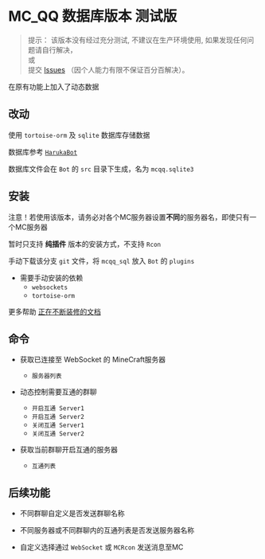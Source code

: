 # MC_QQ 数据库版本 测试版

> 提示： 该版本没有经过充分测试, 不建议在生产环境使用, 如果发现任何问题请自行解决，  
> 或  
> 提交 [Issues](https://github.com/17TheWord/nonebot-plugin-mcqq/issues) （因个人能力有限不保证百分百解决）。

在原有功能上加入了动态数据

## 改动

使用 `tortoise-orm` 及 `sqlite` 数据库存储数据

数据库参考 [`HarukaBot`](https://github.com/SK-415/HarukaBot)

数据库文件会在 `Bot` 的 `src` 目录下生成，名为 `mcqq.sqlite3`

## 安装

注意！若使用该版本，请务必对各个MC服务器设置**不同**的服务器名，即使只有一个MC服务器

暂时只支持 **纯插件** 版本的安装方式，不支持 `Rcon`

手动下载该分支 `git` 文件，将 `mcqq_sql` 放入 `Bot` 的 `plugins`

- 需要手动安装的依赖
    - `websockets`
    - `tortoise-orm`

更多帮助 [正在不断装修的文档](https://17theword.github.io/mc_qq)

## 命令

- 获取已连接至 WebSocket 的 MineCraft服务器
    - `服务器列表`


- 动态控制需要互通的群聊
    - `开启互通 Server1`
    - `开启互通 Server2`
    - `关闭互通 Server1`
    - `关闭互通 Server2`


- 获取当前群聊开启互通的服务器
    - `互通列表`

## 后续功能

- 不同群聊自定义是否发送群聊名称


- 不同服务器或不同群聊内的互通列表是否发送服务器名称


- 自定义选择通过 `WebSocket` 或 `MCRcon` 发送消息至MC
